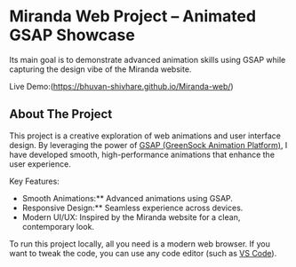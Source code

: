 # Miranda Web Project – Animated GSAP Showcase
Its main goal is to demonstrate advanced animation skills using GSAP while capturing the design vibe of the Miranda website.


Live Demo:(https://bhuvan-shivhare.github.io/Miranda-web/) 


## About The Project

This project is a creative exploration of web animations and user interface design. By leveraging the power of [GSAP (GreenSock Animation Platform)](https://greensock.com/gsap/), I have developed smooth, high-performance animations that enhance the user experience.

 Key Features:
- Smooth Animations:** Advanced animations using GSAP.
- Responsive Design:** Seamless experience across devices.
- Modern UI/UX: Inspired by the Miranda website for a clean, contemporary look.


To run this project locally, all you need is a modern web browser. If you want to tweak the code, you can use any code editor (such as [VS Code](https://code.visualstudio.com/)).

